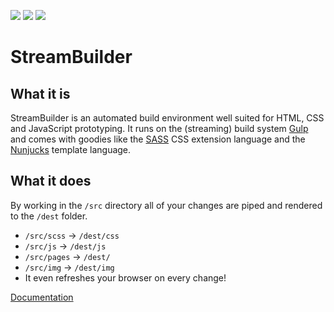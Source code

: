 ![](https://img.shields.io/github/release/digi-brains/StreamBuilder.svg?style=flat-square)
![](https://img.shields.io/github/license/digi-brains/StreamBuilder.svg?style=flat-square)
![](https://img.shields.io/github/issues/digi-brains/StreamBuilder.svg?style=flat-square)

# StreamBuilder

## What it is
StreamBuilder is an automated build environment well suited for HTML, CSS and JavaScript prototyping. It runs on the (streaming) build system [Gulp](https://gulpjs.com/) and comes with goodies like the [SASS](https://sass-lang.com/) CSS extension language and the [Nunjucks](https://mozilla.github.io/nunjucks/) template language.

## What it does

By working in the `/src` directory all of your changes are piped and rendered to the `/dest` folder.

- `/src/scss` -> `/dest/css`
- `/src/js` -> `/dest/js`
- `/src/pages` -> `/dest/`
- `/src/img` -> `/dest/img`
- It even refreshes your browser on every change!

[Documentation](https://digi-brains.github.io/StreamBuilder/)